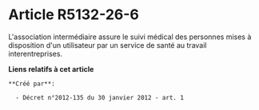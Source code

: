 # Article R5132-26-6

L'association intermédiaire assure le suivi médical des personnes mises à disposition d'un utilisateur par un service de
santé au travail interentreprises.

**Liens relatifs à cet article**

	**Créé par**:

	  - Décret n°2012-135 du 30 janvier 2012 - art. 1
